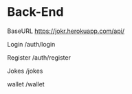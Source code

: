 # Back-End
BaseURL
https://jokr.herokuapp.com/api/

Login
/auth/login

Register
/auth/register

Jokes
/jokes

wallet
/wallet

